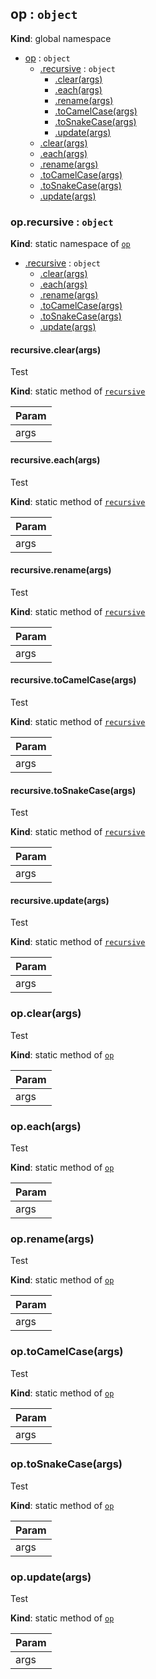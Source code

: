 <a name="op"></a>

## op : <code>object</code>
**Kind**: global namespace  

* [op](#op) : <code>object</code>
    * [.recursive](#op.recursive) : <code>object</code>
        * [.clear(args)](#op.recursive.clear)
        * [.each(args)](#op.recursive.each)
        * [.rename(args)](#op.recursive.rename)
        * [.toCamelCase(args)](#op.recursive.toCamelCase)
        * [.toSnakeCase(args)](#op.recursive.toSnakeCase)
        * [.update(args)](#op.recursive.update)
    * [.clear(args)](#op.clear)
    * [.each(args)](#op.each)
    * [.rename(args)](#op.rename)
    * [.toCamelCase(args)](#op.toCamelCase)
    * [.toSnakeCase(args)](#op.toSnakeCase)
    * [.update(args)](#op.update)

<a name="op.recursive"></a>

### op.recursive : <code>object</code>
**Kind**: static namespace of [<code>op</code>](#op)  

* [.recursive](#op.recursive) : <code>object</code>
    * [.clear(args)](#op.recursive.clear)
    * [.each(args)](#op.recursive.each)
    * [.rename(args)](#op.recursive.rename)
    * [.toCamelCase(args)](#op.recursive.toCamelCase)
    * [.toSnakeCase(args)](#op.recursive.toSnakeCase)
    * [.update(args)](#op.recursive.update)

<a name="op.recursive.clear"></a>

#### recursive.clear(args)
Test

**Kind**: static method of [<code>recursive</code>](#op.recursive)  

| Param |
| --- |
| args | 

<a name="op.recursive.each"></a>

#### recursive.each(args)
Test

**Kind**: static method of [<code>recursive</code>](#op.recursive)  

| Param |
| --- |
| args | 

<a name="op.recursive.rename"></a>

#### recursive.rename(args)
Test

**Kind**: static method of [<code>recursive</code>](#op.recursive)  

| Param |
| --- |
| args | 

<a name="op.recursive.toCamelCase"></a>

#### recursive.toCamelCase(args)
Test

**Kind**: static method of [<code>recursive</code>](#op.recursive)  

| Param |
| --- |
| args | 

<a name="op.recursive.toSnakeCase"></a>

#### recursive.toSnakeCase(args)
Test

**Kind**: static method of [<code>recursive</code>](#op.recursive)  

| Param |
| --- |
| args | 

<a name="op.recursive.update"></a>

#### recursive.update(args)
Test

**Kind**: static method of [<code>recursive</code>](#op.recursive)  

| Param |
| --- |
| args | 

<a name="op.clear"></a>

### op.clear(args)
Test

**Kind**: static method of [<code>op</code>](#op)  

| Param |
| --- |
| args | 

<a name="op.each"></a>

### op.each(args)
Test

**Kind**: static method of [<code>op</code>](#op)  

| Param |
| --- |
| args | 

<a name="op.rename"></a>

### op.rename(args)
Test

**Kind**: static method of [<code>op</code>](#op)  

| Param |
| --- |
| args | 

<a name="op.toCamelCase"></a>

### op.toCamelCase(args)
Test

**Kind**: static method of [<code>op</code>](#op)  

| Param |
| --- |
| args | 

<a name="op.toSnakeCase"></a>

### op.toSnakeCase(args)
Test

**Kind**: static method of [<code>op</code>](#op)  

| Param |
| --- |
| args | 

<a name="op.update"></a>

### op.update(args)
Test

**Kind**: static method of [<code>op</code>](#op)  

| Param |
| --- |
| args | 

